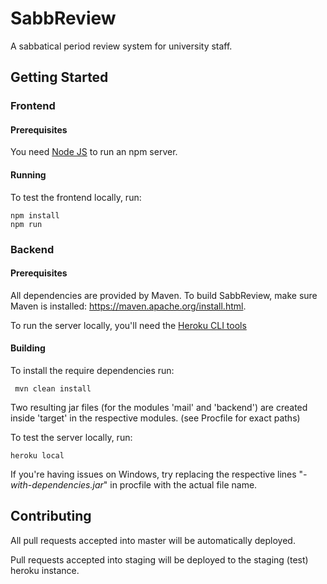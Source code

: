 # SabbReview

A sabbatical period review system for university staff.

## Getting Started

### Frontend

#### Prerequisites

You need [Node JS](https://nodejs.org/en/) to run an npm server.

#### Running

To test the frontend locally, run:

    npm install
    npm run



### Backend

#### Prerequisites
All dependencies are provided by Maven. To build SabbReview, make sure Maven is installed: https://maven.apache.org/install.html.

To run the server locally, you'll need the [Heroku CLI tools](https://devcenter.heroku.com/articles/heroku-cli)

#### Building

To install the require dependencies run:

     mvn clean install


Two resulting jar files (for the modules 'mail' and 'backend') are created inside 'target' in the respective modules.
(see Procfile for exact paths)


To test the server locally, run:

    heroku local


If you're having issues on Windows, try replacing the respective lines "*-with-dependencies.jar*" in procfile with the actual file name.



## Contributing
All pull requests accepted into master will be automatically deployed.

Pull requests accepted into staging will be deployed to the staging (test) heroku instance.
